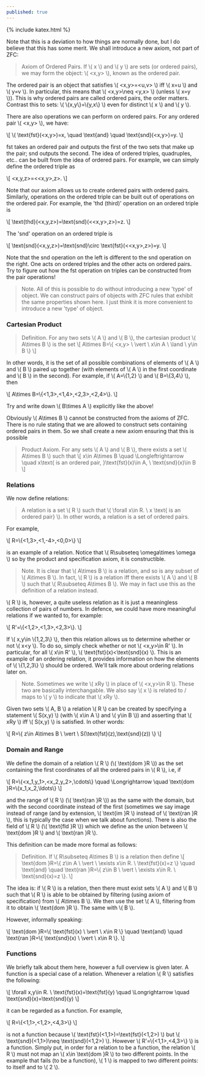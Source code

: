 ```yaml
---
published: true
---
```

{% include katex.html %}

Note that this is a deviation to how things are normally done, but I do believe that this has some merit. We shall introduce a new axiom, not part of ZFC:

> Axiom of Ordered Pairs. If \\( x \\) and \\( y \\) are sets (or ordered pairs), we may form the object: \\( <x,y> \\), known as the ordered pair.

The ordered pair is an object that satisfies \\( <x,y>=<u,v> \\) iff \\( x=u \\) and \\( y=v \\). In particular, this means that \\( <x,y>\neq <y,x> \\) (unless \\( x=y \\)). This is why ordered pairs are called ordered pairs, the order matters. Contrast this to sets: \\( \\{x,y\\}=\\{y,x\\} \\) even for distinct \\( x \\) and \\( y \\). 

There are also operations we can perform on ordered pairs. For any ordered pair \\( <x,y> \\), we have:

\\[ \\( \text{fst}(<x,y>)=x, \quad \text{and} \quad \text{snd}(<x,y>)=y. \\]

fst takes an ordered pair and outputs the first of the two sets that make up the pair; snd outputs the second. The idea of ordered triples, quadruples, etc.. can be built from the idea of ordered pairs. For example, we can simply define the ordered triple as

\\[ <x,y,z>=\<\<x,y>,z>. \\]

Note that our axiom allows us to create ordered pairs with ordered pairs. Similarly, operations on the ordered triple can be built out of operations on the ordered pair. For example, the 'thd (third)' operation on an ordered triple is

\\[ \text{thd}(<x,y,z>)=\text{snd}(<<x,y>,z>)=z. \\]

The 'snd' operation on an ordered triple is

\\[ \text{snd}(<x,y,z>)=\text{snd}\circ \text{fst}(<<x,y>,z>)=y. \\]

Note that the snd operation on the left is different to the snd operation on the right. One acts on ordered triples and the other acts on ordered pairs. Try to figure out how the fst operation on triples can be constructed from the pair operations!

> Note. All of this is possible to do without introducing a new 'type' of object. We can construct pairs of objects with ZFC rules that exhibit the same properties shown here. I just think it is more convenient to introduce a new 'type' of object.

### Cartesian Product

> Definition. For any two sets \\( A \\) and \\( B \\), the cartesian product \\( A\times B \\) is the set
\\[ A\times B=\\{ <x,y> \ \vert \ x\in A \ \land \ y\in B \\} \\]

In other words, it is the set of all possible combinations of elements of \\( A \\) and \\( B \\) paired up together (with elements of \\( A \\) in the first coordinate and \\( B \\) in the second). For example, if \\( A=\\{1,2} \\) and \\( B=\\{3,4\\} \\), then

\\[ A\times B=\\{<1,3>,<1,4>,<2,3>,<2,4>\\}. \\]

Try and write down \\( B\times A \\) explicitly like the above!

Obviously \\( A\times B \\) cannot be constructed from the axioms of ZFC. There is no rule stating that we are allowed to construct sets containing ordered pairs in them. So we shall create a new axiom ensuring that this is possible

> Product Axiom. For any sets \\( A \\) and \\( B \\), there exists a set \\( A\times B \\) such that
\\[ x\in A\times B \quad \Longleftrightarrow \quad x\text{ is an ordered pair, }\text{fst}(x)\in A, \ \text{snd}(x)\in B \\]

### Relations

We now define relations:

> A relation is a set \\( R \\) such that \\( \forall x\in R. \ x \text{ is an ordered pair} \\). In other words, a relation is a set of ordered pairs.

For example,

\\[ R=\\{<1,3>,<1,-4>,<0,0>\\} \\]

is an example of a relation. Notice that \\( R\subseteq \omega\times \omega \\) so by the product and specification axiom, it is constructible. 

> Note. It is clear that \\( A\times B \\) is a relation, and so is any subset of \\( A\times B \\). In fact, \\( R \\) is a relation iff there exists \\( A \\) and \\( B \\) such that \\( R\subseteq A\times B \\). We may in fact use this as the definition of a relation instead.

\\( R \\) is, however, a quite useless relation as it is just a meaningless collection of pairs of numbers. In defence, we could have more meaningful relations if we wanted to, for example:

\\[ R'=\\{<1,2>,<1,3>,<2,3>\\}. \\]

If \\( x,y\in \\{1,2,3\\} \\), then this relation allows us to determine whether or not \\( x<y \\). To do so, simply check whether or not \\( <x,y>\in R' \\). In particular, for all \\( x\in R' \\), \\( \text{fst}(x)<\text{snd}(x) \\). This is an example of an ordering relation, it provides information on how the elements of \\( \\{1,2,3\\} \\) should be ordered. We'll talk more about ordering relations later on.

> Note. Sometimes we write \\( xRy \\) in place of \\( <x,y>\in R \\). These two are basically interchangable. We also say \\( x \\) is related to / maps to \\( y \\) to indicate that \\( xRy \\).

Given two sets \\( A, B \\) a relation \\( R \\) can be created by specifying a statement \\( S(x,y) \\) (with \\( x\in A \\) and \\( y\in B \\)) and asserting that \\( xRy \\) iff \\( S(x,y) \\) is satisfied. In other words:

\\[ R=\\{ z\in A\times B \ \vert \ S(\text{fst}(z),\text{snd}(z)) \\} \\]


### Domain and Range

We define the domain of a relation \\( R \\) (\\( \text{dom }R \\)) as the set containing the first coordinates of all the ordered pairs in \\( R \\), i.e, if

\\[ R=\\{<x_1,y_1>,<x_2,y_2>,\cdots\\} \quad \Longrightarrow \quad \text{dom }R=\\{x_1,x_2,\ldots\\} \\]

and the range of \\( R \\) (\\( \text{ran }R \\)) as the same with the domain, but with the second coordinate instead of the first (sometimes we say image instead of range (and by extension, \\( \text{im }R \\) instead of \\( \text{ran }R \\), this is typically the case when we talk about functions). There is also the field of \\( R \\) (\\( \text{fld }R \\)) which we define as the union between \\( \text{dom }R \\) and \\( \text{ran }R \\).

This definition can be made more formal as follows:

> Definition. If \\( R\subseteq A\times B \\) is a relation then define
\\[ \text{dom }R=\\{ z\in A \ \vert \ \exists x\in R. \ \text{fst}(x)=z \\} \quad \text{and} \quad \text{ran }R=\\{ z\in B \ \vert \ \exists x\in R. \ \text{snd}(x)=z \\}. \\]

The idea is: if \\( R \\) is a relation, then there must exist sets \\( A \\) and \\( B \\) such that \\( R \\) is able to be obtained by filtering (using axiom of specification) from \\( A\times B \\). We then use the set \\( A \\), filtering from it to obtain \\( \text{dom }R \\). The same with \\( B \\). 

However, informally speaking:

\\[ \text{dom }R=\\{ \text{fst}(x) \ \vert \ x\in R \\} \quad \text{and} \quad \text{ran }R=\\{ \text{snd}(x) \ \vert \ x\in R \\}. \\]

### Functions

We briefly talk about them here, however a full overview is given later. A function is a special case of a relation. Whenever a relation \\( R \\) satisfies the following:

\\[ \forall x,y\in R. \ \text{fst}(x)=\text{fst}(y) \quad \Longrightarrow \quad \text{snd}(x)=\text{snd}(y) \\]

it can be regarded as a function. For example,

\\[ R=\\{<1,1>,<1,2>,<4,3>\\} \\]

is not a function because \\( \text{fst}(<1,1>)=\text{fst}(<1,2>) \\) but \\( \text{snd}(<1,1>)\neq \text{snd}(<1,2>) \\). However \\( R'=\\{<1,1>,<4,3>\\} \\) is a function. Simply put, in order for a relation to be a function, the relation \\( R \\) must not map an \\( x\in \text{dom }R \\) to two different points. In the example that fails (to be a function), \\( 1 \\) is mapped to two different points: to itself and to \\( 2 \\).
